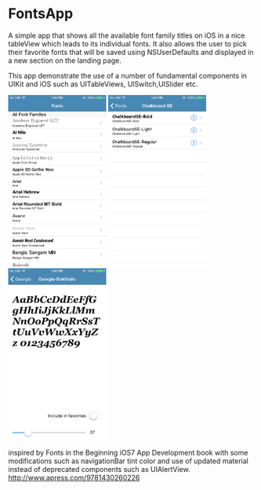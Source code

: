 # FontsApp

A simple app that shows all the available font family titles on iOS in a nice tableView which leads to its individual fonts. It also allows the user to pick their favorite fonts that will be saved using NSUserDefaults and displayed in a new section on the landing page.

This app demonstrate the use of a number of fundamental components in UIKit and iOS such as UITableViews, UISwitch,UISlider etc.

<!-- ![Alt text](/screenshots/landing.PNG?raw=true|width=70px) -->

<img src="https://github.com/eejahromi/FontsApp/blob/master/screenshots/landing.PNG" width="200" height="350">
<img src="https://github.com/eejahromi/FontsApp/blob/master/screenshots/family.PNG" width="200" height="350">
<img src="https://github.com/eejahromi/FontsApp/blob/master/screenshots/individual.PNG" width="200" height="350">


inspired by Fonts in the Beginning iOS7 App Development book with some modifications such as navigationBar tint color and use of updated material instead of deprecated components such as UIAlertView.
http://www.apress.com/9781430260226
